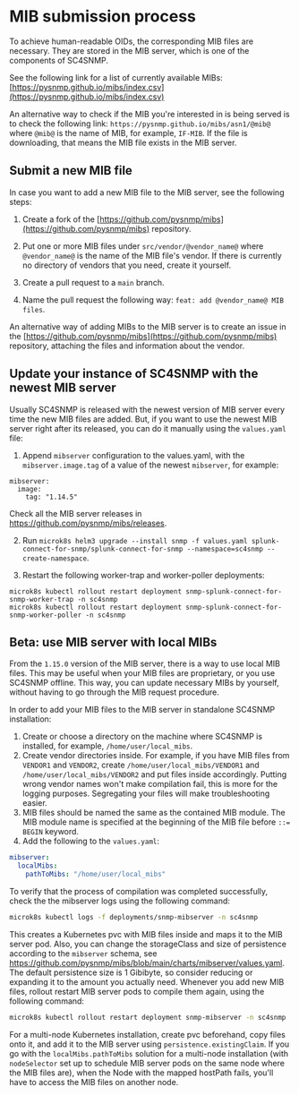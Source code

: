 # MIB submission process

To achieve human-readable OIDs, the corresponding MIB files are necessary.
They are stored in the MIB server, which is one of the components of SC4SNMP.

See the following link for a list of currently available MIBs:
[https://pysnmp.github.io/mibs/index.csv](https://pysnmp.github.io/mibs/index.csv)

An alternative way to check if the MIB you're interested in is being served is to check the following link:
`https://pysnmp.github.io/mibs/asn1/@mib@` where `@mib@` is the name of MIB, for example, `IF-MIB`. If the file 
is downloading, that means the MIB file exists in the MIB server.

## Submit a new MIB file

In case you want to add a new MIB file to the MIB server, see the following steps:

1. Create a fork of the [https://github.com/pysnmp/mibs](https://github.com/pysnmp/mibs) repository.
   
2. Put one or more MIB files under `src/vendor/@vendor_name@` where `@vendor_name@` is the name of the MIB file's vendor. If there is currently no directory of vendors that you need, create it yourself.
   
3. Create a pull request to a `main` branch.
   
4. Name the pull request the following way: `feat: add @vendor_name@ MIB files`.


An alternative way of adding MIBs to the MIB server is to create an issue in the
[https://github.com/pysnmp/mibs](https://github.com/pysnmp/mibs) repository, attaching the files and information about 
the vendor.

## Update your instance of SC4SNMP with the newest MIB server

Usually SC4SNMP is released with the newest version of MIB server every time the new MIB files are added.
But, if you want to use the newest MIB server right after its released, you can do it manually using the `values.yaml` file:

1. Append `mibserver` configuration to the values.yaml, with the `mibserver.image.tag` of a value of the newest `mibserver`, for example:
```
mibserver:
  image:
    tag: "1.14.5"
```
Check all the MIB server releases in https://github.com/pysnmp/mibs/releases. 

2. Run `microk8s helm3 upgrade --install snmp -f values.yaml splunk-connect-for-snmp/splunk-connect-for-snmp --namespace=sc4snmp --create-namespace`.

3. Restart the following worker-trap and worker-poller deployments:

```
microk8s kubectl rollout restart deployment snmp-splunk-connect-for-snmp-worker-trap -n sc4snmp
microk8s kubectl rollout restart deployment snmp-splunk-connect-for-snmp-worker-poller -n sc4snmp
```

## Beta: use MIB server with local MIBs

From the `1.15.0` version of the MIB server, there is a way to use local MIB files. This may be useful when your MIB 
files are proprietary, or you use SC4SNMP offline. This way, you can update necessary MIBs by yourself, without having to
go through the MIB request procedure.

In order to add your MIB files to the MIB server in standalone SC4SNMP installation:

1. Create or choose a directory on the machine where SC4SNMP is installed, for example, `/home/user/local_mibs`.
2. Create vendor directories inside. For example, if you have MIB files from `VENDOR1` and `VENDOR2`, create
`/home/user/local_mibs/VENDOR1` and `/home/user/local_mibs/VENDOR2` and put files inside accordingly. Putting wrong 
vendor names won't make compilation fail, this is more for the logging purposes. Segregating your files will make 
troubleshooting easier.
3. MIB files should be named the same as the contained MIB module. The MIB module name is specified at the beginning of
the MIB file before `::= BEGIN` keyword.
4. Add the following to the `values.yaml`:

```yaml
mibserver:
  localMibs:
    pathToMibs: "/home/user/local_mibs"
```

To verify that the process of compilation was completed successfully, check the the mibserver logs using the following command:

```bash
microk8s kubectl logs -f deployments/snmp-mibserver -n sc4snmp
```

This creates a Kubernetes pvc with MIB files inside and maps it to the MIB server pod.
Also, you can change the storageClass and size of persistence according to the `mibserver` schema, see https://github.com/pysnmp/mibs/blob/main/charts/mibserver/values.yaml.
The default persistence size is 1 Gibibyte, so consider reducing or expanding it to the amount you actually need.
Whenever you add new MIB files, rollout restart MIB server pods to compile them again, using the following command:

```bash
microk8s kubectl rollout restart deployment snmp-mibserver -n sc4snmp
```

For a multi-node Kubernetes installation, create pvc beforehand, copy files onto it, and add it to the MIB server
using `persistence.existingClaim`. If you go with the `localMibs.pathToMibs` solution for a multi-node installation
(with `nodeSelector` set up to schedule MIB server pods on the same node where the MIB files are),
when the Node with the mapped hostPath fails, you'll have to access the MIB files on another node.

